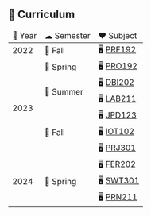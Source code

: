 ## 📖 Curriculum

<table>
    <thead>
        <tr>
            <td>📅 Year</td>
            <td>☁ Semester</td>
            <td>❤️ Subject</td>
        </tr>
    </thead>
    <tbody>
        <tr>
            <td>2022</td>
            <td>🍁 Fall</td>
            <td>
                🖥 <a href="https://github.com/fptqnk17/PRF192">PRF192</a>
            </td>
        </tr>
        <tr>
            <td rowspan="6">2023</td>
            <td>🌱 Spring</td>
            <td>
                🖥 <a href="https://github.com/fptqnk17/PRO192">PRO192</a>
            </td>
        </tr>
        <tr>
            <td rowspan="2">🌊 Summer</td>
            <td>
                🖥 <a href="https://github.com/fptqnk17/DBI202">DBI202</a>
            </td>
        </tr>
        <tr>
            <td>
                🖥 <a href="https://github.com/fptqnk17/LAB211">LAB211</a>
            </td>
        </tr>
        <tr>
            <td rowspan="3">🍂 Fall</td>
            <td>
                🖥 <a href="https://github.com/fptqnk17/JPD123">JPD123</a>
            </td>
        </tr>
        <tr>
            <td>
                🖥 <a href="https://github.com/fptqnk17/IOT102">IOT102</a>
            </td>
        </tr>
        <tr>
            <td>
                🖥 <a href="https://github.com/fptqnk17/PRJ301">PRJ301</a>
            </td>
        </tr>
        <tr>
            <td rowspan="3">2024</td>
            <td rowspan="3">🌸 Spring</td>
            <td>
                🖥 <a href="https://github.com/fptqnk17/FER202">FER202</a>
            </td>
        </tr>
        <tr>
            <td>
                🖥 <a href="https://github.com/fptqnk17/SWT301">SWT301</a>
            </td>
        </tr>
        <tr>
            <td>
                🖥 <a href="https://github.com/fptqnk17/PRN211">PRN211</a>
            </td>
        </td>
    </tbody>
</table>